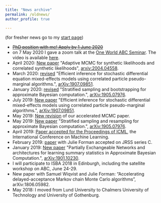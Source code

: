 ```yaml
---
title: "News archive"
permalink: /oldnews/
author_profile: true

---
```


(for fresher news go to my [start page](https://umbertopicchini.github.io/))

- <del>[PhD position with me! Apply by 1 June 2020](https://www.chalmers.se/en/departments/math/research/research-groups/AIMS/Pages/ai-project-5.aspx) </del>
- on 7 May 2020 I gave a zoom talk at the [One World ABC Seminar](https://warwick.ac.uk/fac/sci/statistics/news/upcoming-seminars/abcworldseminar). The video is available [here](https://youtu.be/IOPnRfAJ_W8).
- April 2020: [New paper](https://arxiv.org/abs/2004.04558) "Adaptive MCMC for synthetic likelihoods and correlated synthetic likelihoods", [arxiv:2004.04558](https://arxiv.org/abs/2004.04558).
- March 2020: [revised](https://arxiv.org/abs/1907.09851) "Efficient inference for stochastic differential equation mixed-effects models using correlated particle pseudo-marginal algorithms.", [arXiv:1907.09851](https://arxiv.org/abs/1907.09851).
- January 2020: [revised](http://arxiv.org/abs/1905.07976) "Stratified sampling and bootstrapping for approximate Bayesian computation.", [arXiv:1905.07976](http://arxiv.org/abs/1905.07976).
- July 2019: [New paper](https://arxiv.org/abs/1907.09851) "Efficient inference for stochastic differential mixed-effects models using correlated particle pseudo-marginal algorithms.", [arXiv:1907.09851](https://arxiv.org/abs/1907.09851).
- May 2019: [New revision](https://arxiv.org/abs/1806.05982) of our accelerated MCMC paper.
- May 2019: [New paper](http://arxiv.org/abs/1905.07976) "Stratified sampling and resampling for approximate Bayesian computation.", [arXiv:1905.07976](http://arxiv.org/abs/1905.07976).
- April 2019: [Paper accepted for the Proceedings of ICML](http://proceedings.mlr.press/v97/wiqvist19a.html), the International Conference on Machine Learning.
- February 2019: [paper](https://arxiv.org/abs/1607.02633) with Julie Forman accepted on JRSS series C.
- January 2019: [New paper](https://arxiv.org/abs/1901.10230) "Partially Exchangeable Networks and architectures for learning summary statistics in Approximate Bayesian Computation.", [arXiv:1901.10230](https://arxiv.org/abs/1901.10230).
- I will participate to ISBA 2018 in Edinburgh, including the satellite workshop on ABC, June 24-29.
- New paper with Samuel Wiqvist and Julie Forman: “Accelerating delayed-acceptance Markov chain Monte Carlo algorithms”, arXiv:1806.05982.
- May 2018: I moved from Lund University to Chalmers University of Technology and University of Gothenburg.
